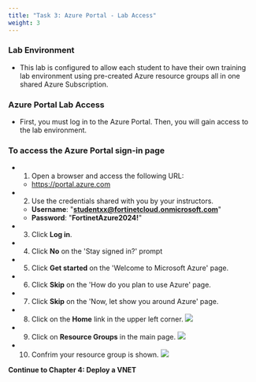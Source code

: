 ```yaml
---
title: "Task 3: Azure Portal - Lab Access"
weight: 3
---
```


### Lab Environment
- This lab is configured to allow each student to have their own training lab environment using pre-created Azure resource groups all in one shared Azure Subscription.

### Azure Portal Lab Access
- First, you must log in to the Azure Portal. Then, you will gain access to the lab environment.

### To access the Azure Portal sign-in page
- 1. Open a browser and access the following URL:
  - https://portal.azure.com


- 2. Use the credentials shared with you by your instructors. 
  - **Username**:  "**studentxx@fortinetcloud.onmicrosoft.com**"
  - **Password**:  "**FortinetAzure2024!**"


- 3. Click **Log in**.

- 4. Click **No** on the 'Stay signed in?' prompt

- 5. Click **Get started** on the 'Welcome to Microsoft Azure' page.

- 6. Click **Skip** on the 'How do you plan to use Azure' page.

- 7. Click **Skip** on the 'Now, let show you around Azure' page.

- 8. Click on the **Home** link in the upper left corner.
![](../Images/Azure-Home.PNG)


- 9. Click on **Resource Groups** in the main page.
![](../Images/Azure-Portal-RG.PNG)


- 10. Confrim your resource group is shown.
![](../Images/Azure-Portal-Verify.PNG)

**Continue to Chapter 4:  Deploy a VNET**